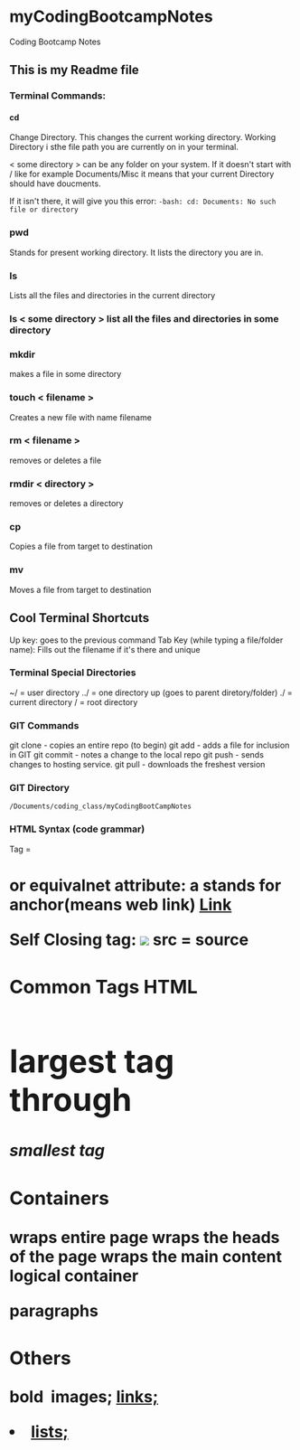 # myCodingBootcampNotes
Coding Bootcamp Notes

## This is my Readme file

### Terminal Commands:

#### cd
Change Directory. This changes the current working directory. 
Working Directory i sthe file path you are currently on in your terminal.

< some directory > can be any folder on your system.  If it doesn't start with / like for example Documents/Misc it means that your current Directory should have doucments.

If it isn't there, it will give you this error:
`-bash: cd: Documents: No such file or directory
`
### pwd
Stands for present working directory.  It lists the directory you are in.

### ls 
Lists all the files and directories in the current directory

### ls < some directory > list all the files and directories in some directory

### mkdir
makes a file in some directory 

### touch < filename > 
Creates a new file with name filename 

### rm < filename > 
removes or deletes a file

### rmdir < directory >
removes or deletes a directory 

### cp <targetfile> <destination file>
Copies a file from target to destination 

### mv <targetfile> <destination file>
Moves a file from target to destination 

## Cool Terminal Shortcuts
Up key: goes to the previous command 
Tab Key (while typing a file/folder name): Fills out the filename if it's there and unique

### Terminal Special Directories
~/ = user directory 
../ = one directory up (goes to parent diretory/folder)
./ = current directory
/ = root directory 


### GIT Commands
git clone  - copies an entire repo (to begin)
git add     - adds a file for inclusion in GIT
git commit  - notes a change to the local repo
git push    - sends changes to hosting service.
git pull    - downloads the freshest version
### GIT Directory
    /Documents/coding_class/myCodingBootCampNotes

### HTML Syntax (code grammar)
Tag = <h1> <a> or equivalnet 
attribute: a stands for anchor(means web link)
<a href="www.google.com"> Link <a/>

Self Closing tag:
<img src="img.png"> src = source

### Common Tags HTML
<h1> largest tag through <h5> smallest tag

### Containers
<html> wraps entire page
<head> wraps the heads of the page
<body >wraps the main content
<div> logical container
<p> paragraphs

### Others
<strong> bold
<img> images; <a href> links; <li> lists; <title> titles; <br> line break; <table> tables; <!-- --> Comments

HTML Tags here htt://www.w3schools.com/tags/

### Common UI (user interface)
<form> creates form section HTML
<input> 
<label>
<button>
<textarea>

### Stackoverflow 
Help search for solutions to coding issues

### CSS Syntax
selctor      property         value
a        { background-color:  yellow}

### Flow
every element is displayed is governed by a concept called "flow"

### Box Model
The box model wraps every CSS element in padding; border; and margin;
*Allows developers to modify spacing styles*

### CSS positioning
Orient elements different ways
Static - Default; falls wherever positioned 
Fixed - Fixed on screen does not move when screen moves
Relative - postion relative to parent element; inside container
Absolute - Fixed but scrolls with page

### How to learn
stack overflow
smashing magazine 
css-tricks
w3schools.com
design shack 
Css newbie
CodeShip

### Selection Layout vs Div
All web layouts inherently composed of containers, traditionally called "divs"
HTML5 introduced "sematic layouts" meaning divs could be given more meaningful names

### Classes vs IDs
Classes: (.classname) are to be used if the same style will be used on multiple HTML elements
IDs: (#idname) are to be used if a style is unique to that HTML element

### Chrome Developer Tools
Allows to real time show code and debug your web designs 
Open using: command+option+i

### Battle of Browsers
Chrome
Internet Explorer
Firefox
Safari 

Pages need to be cross-browser compatible

### Reset.css
Will reset all browser-specific css

### Typography 
-Visual aesthetic and emotional identy of the page 

Properties:
Line Height - Distance between lines of text
Font Size - Actual size of lettering.  At least 16px on modern pages
Line length - Not a css property but rather a standard. 50-75 characters per line on a desktop
Letter spacing - Spacing between ivdividual letters - avoid cramping
Sans-Serif vs Serif - SS fonts include small lines attached to the end strokes of letters, Serif is plane



### Google Fonts
Google Custom fonts available for free
fonts.google.com

### Pseudo Classes
CSS has keywords that can be added to selectors. These highlight the special states of a selected element 

Can add effects to buttons

Starts with a colon: hover is when over the button / focus is when you click the button/ active is after you click the button 

https://developer.mozilla.org/en-US/docs/Learn/CSS/Introduction_to_CSS/Pseudo-classes_and_pseudo-elements

### Bootstrap
Predefined css styling
http://getbootstrap.com

prebuilt templates


### Mobile Responiveness 
page changes as your decrease the page size
BootStrap has built in mobile response


